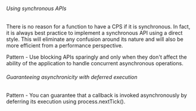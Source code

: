 ###### Using synchronous APIs

There is no reason for a function to have a CPS if it is synchronous. In fact, it is always best practice to implement a synchronous API using a direct style. This will eliminate any confusion around its nature and will also be more efficient from a performance perspective.

Pattern - Use blocking APIs sparingly and only when they don't affect the ability of the application to handle concurrent asynchronous operations.

###### Guaranteeing asynchronicity with deferred execution

Pattern -  You can guarantee that a callback is invoked asynchronously by deferring its execution using process.nextTick().